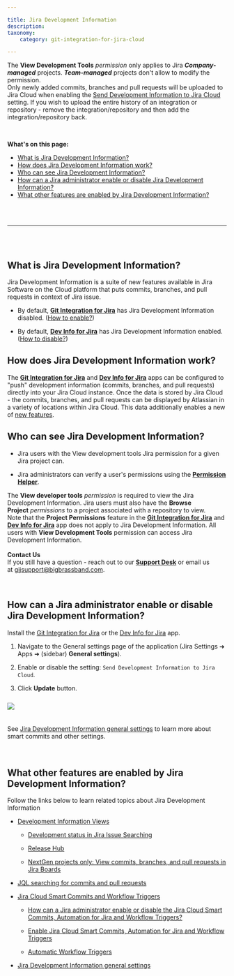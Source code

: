 ```yaml
---

title: Jira Development Information
description:
taxonomy:
    category: git-integration-for-jira-cloud

---
```


<!-- FEATURES -->

<div class="bbb-callout bbb--alert">
    <div class="irow">
    <div class="ilogobox">
        <span class="logoimg"></span>
    </div>
    <div class="imsgbox">
        The <b>View Development Tools</b> <i>permission</i> only applies to Jira <b><i>Company-managed</i></b> projects. <b><i>Team-managed</i></b> projects don't allow to modify the permission.
    </div>
    </div>
</div>

<div class="bbb-callout bbb--note">
    <div class="irow">
    <div class="ilogobox">
        <span class="logoimg"></span>
    </div>
    <div class="imsgbox">
        Only newly added commits, branches and pull requests will be uploaded to Jira Cloud when enabling the <a href='/git-integration-for-jira-cloud/send-development-information-to-jira-cloud-setting-gij-cloud'>Send Development Information to Jira Cloud</a> setting. If you wish to upload the entire history of an integration or repository - remove the integration/repository and then add the integration/repository back.
    </div>
    </div>
</div>

&nbsp;

**What's on this page:**
- [What is Jira Development Information?](#what-is-jira-development-information)
- [How does Jira Development Information work?](#how-does-jira-development-information-work)
- [Who can see Jira Development Information?](#who-can-see-jira-development-information)
- [How can a Jira administrator enable or disable Jira Development Information?](#how-can-a-jira-administrator-enable-or-disable-jira-development-information)
- [What other features are enabled by Jira Development Information?](#what-other-features-are-enabled-by-jira-development-information)

<br>
<br>
<hr>
<br>
<br>

## What is Jira Development Information?

Jira Development Information is a suite of new features available in Jira Software on the Cloud platform that puts commits, branches, and pull requests in context of Jira issue.

*   By default, [**Git Integration for Jira**](https://marketplace.atlassian.com/4984) has Jira Development Information disabled. ([How to enable?](/git-integration-for-jira-cloud/how-can-a-jira-administrator-enable-or-disable-jira-development-information-gij-cloud))

*   By default, [**Dev Info for Jira**](https://marketplace.atlassian.com/1219270) has Jira Development Information enabled. ([How to disable?](/git-integration-for-jira-cloud/how-can-a-jira-administrator-enable-or-disable-jira-development-information-gij-cloud))

## How does Jira Development Information work?

The [**Git Integration for Jira**](https://marketplace.atlassian.com/4984) and [**Dev Info for Jira**](https://marketplace.atlassian.com/1219270) apps can be configured to "push" development information (commits, branches, and pull requests) directly into your Jira Cloud instance. Once the data is stored by Jira Cloud - the commits, branches, and pull requests can be displayed by Atlassian in a variety of locations within Jira Cloud. This data additionally enables a new of [new features](#What-other-features-are-enabled-by-Jira-Development-Information%3).

## Who can see Jira Development Information?

*   Jira users with the View development tools Jira permission for a given Jira project can.

*   Jira administrators can verify a user's permissions using the [**Permission Helper**](https://confluence.atlassian.com/adminjiracloud/jira-admin-helper-818578850.html).

<div class="bbb-callout bbb--alert">
    <div class="irow">
    <div class="ilogobox">
        <span class="logoimg"></span>
    </div>
    <div class="imsgbox">
        The <b>View developer tools</b> <i>permission</i> is required to view the Jira Development Information. Jira users must also have the <b>Browse Project</b> <i>permissions</i> to a project associated with a repository to view.
    </div>
    </div>
</div>

<div class="bbb-callout bbb--note">
    <div class="irow">
    <div class="ilogobox">
        <span class="logoimg"></span>
    </div>
    <div class="imsgbox">
        Note that the <b>Project Permissions</b> feature in the <a href="https://marketplace.atlassian.com/apps/4984/git-integration-for-jira?tab=overview&hosting=cloud" target="_blank"><b>Git Integration for Jira</b></a> and <a href="https://marketplace.atlassian.com/apps/1219270/dev-info-for-jira?hosting=cloud&tab=overview" target="_blank"><b>Dev Info for Jira</b></a> app does not apply to Jira Development Information. All users with <b>View Development Tools</b> permission can access Jira Development Information.
    </div>
    </div>
</div>
<br>

<div class="bbb-callout bbb--info">
    <div class="irow">
    <div class="ilogobox">
        <span class="logoimg"></span>
    </div>
    <div class="imsgbox">
        <b>Contact Us</b><br>
        If you still have a question - reach out to our <a href='https://bigbrassband.atlassian.net/servicedesk/customer/portals'><b>Support Desk</b></a> or email us at <a href='mailto:gijsupport@bigbrassband.com'>gijsupport@bigbrassband.com</a>.
    </div>
    </div>
</div>

&nbsp;

## How can a Jira administrator enable or disable Jira Development Information?

Install the [Git Integration for Jira](https://marketplace.atlassian.com/4984) or the [Dev Info for Jira](https://marketplace.atlassian.com/1219270) app.

1.  Navigate to the General settings page of the application (Jira Settings ➜ Apps ➜ (sidebar) **General settings**).

2.  Enable or disable the setting: `Send Development Information to Jira Cloud`.

3.  Click **Update** button.

<img src='/wp-content/uploads/gij-gitcloud-gencfg-send-devinfo-to-jira-cloud.png' style='display:block;margin:25px auto 35px auto;max-width:100%' />

<div class="bbb-callout bbb--tip">
    <div class="irow">
    <div class="ilogobox">
        <span class="logoimg"></span>
    </div>
    <div class="imsgbox">
        See <a href='/git-integration-for-jira-cloud/jira-development-information-settings-gij-cloud'>Jira Development Information general settings</a> to learn more about smart commits and other settings.
    </div>
    </div>
</div>
<br>
<br>

## What other features are enabled by Jira Development Information?

Follow the links below to learn related topics about Jira Development Information

*   [Development Information Views](/git-integration-for-jira-cloud/development-information-views-gij-cloud)

    *   [Development status in Jira Issue Searching](/git-integration-for-jira-cloud/development-status-in-jira-issue-searching-gij-cloud)

    *   [Release Hub](/git-integration-for-jira-cloud/release-hub-warnings-gij-cloud)

    *   [NextGen projects only: View commits, branches, and pull requests in Jira Boards](/git-integration-for-jira-cloud/next-gen-projects-only-view-commits-branches-and-pull-requests-in-jira-boards-gij-cloud)

*   [JQL searching for commits and pull requests](/git-integration-for-jira-cloud/jql-searching-for-commits-and-pull-requests-gij-cloud)

*   [Jira Cloud Smart Commits and Workflow Triggers](/git-integration-for-jira-cloud/jira-cloud-smart-commits-and-workflow-triggers-gij-cloud/)

    *   [How can a Jira administrator enable or disable the Jira Cloud Smart Commits, Automation for Jira and Workflow Triggers?](/git-integration-for-jira-cloud/how-can-a-jira-administrator-enable-or-disable-the-jira-cloud-smart-commits-automation-for-jira-and-workflow-triggers-gij-cloud/)

    *   [Enable Jira Cloud Smart Commits, Automation for Jira and Workflow Triggers](/git-integration-for-jira-cloud/enable-jira-cloud-smart-commits-automation-for-jira-and-workflow-triggers-gij-cloud/)

    *   [Automatic Workflow Triggers](/git-integration-for-jira-cloud/automatic-workflow-triggers-gij-cloud)

*   [Jira Development Information general settings](/git-integration-for-jira-cloud/jira-development-information-settings-gij-cloud)


